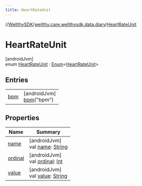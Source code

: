 ```yaml
---
title: HeartRateUnit
---
```

//[WellthySDK](../../../index.html)/[wellthy.care.wellthysdk.data.diary](../index.html)/[HeartRateUnit](index.html)



# HeartRateUnit



[androidJvm]\
enum [HeartRateUnit](index.html) : [Enum](https://kotlinlang.org/api/latest/jvm/stdlib/kotlin/-enum/index.html)&lt;[HeartRateUnit](index.html)&gt;



## Entries


| | |
|---|---|
| [bpm](bpm/index.html) | [androidJvm]<br>[bpm](bpm/index.html)("bpm") |


## Properties


| Name | Summary |
|---|---|
| [name](../../wellthy.care.wellthysdk.utils/-google-fit-syncing-manager/-syncing-data-type/-s-t-e-p-s/index.html#-372974862%2FProperties%2F-1123460525) | [androidJvm]<br>val [name](../../wellthy.care.wellthysdk.utils/-google-fit-syncing-manager/-syncing-data-type/-s-t-e-p-s/index.html#-372974862%2FProperties%2F-1123460525): [String](https://kotlinlang.org/api/latest/jvm/stdlib/kotlin/-string/index.html) |
| [ordinal](../../wellthy.care.wellthysdk.utils/-google-fit-syncing-manager/-syncing-data-type/-s-t-e-p-s/index.html#-739389684%2FProperties%2F-1123460525) | [androidJvm]<br>val [ordinal](../../wellthy.care.wellthysdk.utils/-google-fit-syncing-manager/-syncing-data-type/-s-t-e-p-s/index.html#-739389684%2FProperties%2F-1123460525): [Int](https://kotlinlang.org/api/latest/jvm/stdlib/kotlin/-int/index.html) |
| [value](value.html) | [androidJvm]<br>val [value](value.html): [String](https://kotlinlang.org/api/latest/jvm/stdlib/kotlin/-string/index.html) |

